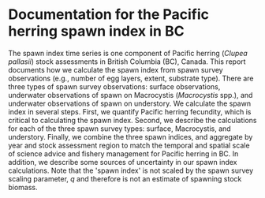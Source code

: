 # Documentation for the Pacific herring spawn index in BC

The spawn index time series is one component of Pacific herring (*Clupea* *pallasii*) stock assessments in British Columbia (BC), Canada.
This report documents how we calculate the spawn index from spawn survey observations (e.g., number of egg layers, extent, substrate type).
There are three types of spawn survey observations: surface observations, underwater observations of spawn on Macrocystis (*Macrocystis* spp.), and underwater observations of spawn on understory.
We calculate the spawn index in several steps.
First, we quantify Pacific herring fecundity, which is critical to calculating the spawn index.
Second, we describe the calculations for each of the three spawn survey types: surface, Macrocystis, and understory.
Finally, we combine the three spawn indices, and aggregate by year and stock assessment region to match the temporal and spatial scale of science advice and fishery management for Pacific herring in BC.
In addition, we describe some sources of uncertainty in our spawn index calculations.
Note that the 'spawn index' is not scaled by the spawn survey scaling parameter, *q* and therefore is not an estimate of spawning stock biomass.
